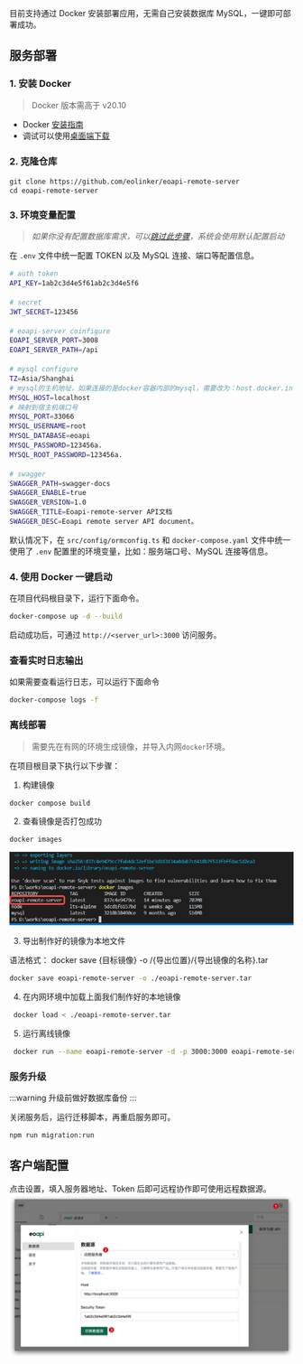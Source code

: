 
目前支持通过 Docker 安装部署应用，无需自己安装数据库 MySQL，一键即可部署成功。
## 服务部署
### 1. 安装 Docker

> Docker 版本需高于 v20.10

- Docker [安装指南](https://www.runoob.com/docker/macos-docker-install.html)
- 调试可以使用[桌面端下载](https://www.docker.com/products/docker-desktop/)

### 2. 克隆仓库

```
git clone https://github.com/eolinker/eoapi-remote-server
cd eoapi-remote-server
```

### 3. 环境变量配置

> _如果你没有配置数据库需求，可以[跳过此步骤](#_3-使用-docker-一键启动)，系统会使用默认配置启动_

在 `.env` 文件中统一配置 TOKEN 以及 MySQL 连接、端口等配置信息。

```bash
# auth token
API_KEY=1ab2c3d4e5f61ab2c3d4e5f6

# secret
JWT_SECRET=123456

# eoapi-server coinfigure
EOAPI_SERVER_PORT=3008
EOAPI_SERVER_PATH=/api

# mysql configure
TZ=Asia/Shanghai
# mysql的主机地址，如果连接的是docker容器内部的mysql，需要改为：host.docker.internal
MYSQL_HOST=localhost
# 映射到宿主机端口号
MYSQL_PORT=33066
MYSQL_USERNAME=root
MYSQL_DATABASE=eoapi
MYSQL_PASSWORD=123456a.
MYSQL_ROOT_PASSWORD=123456a.

# swagger
SWAGGER_PATH=swagger-docs
SWAGGER_ENABLE=true
SWAGGER_VERSION=1.0
SWAGGER_TITLE=Eoapi-remote-server API文档
SWAGGER_DESC=Eoapi remote server API document。
```

默认情况下，在 `src/config/ormconfig.ts` 和 `docker-compose.yaml` 文件中统一使用了 `.env` 配置里的环境变量，比如：服务端口号、MySQL 连接等信息。

### 4. 使用 Docker 一键启动

在项目代码根目录下，运行下面命令。

```bash
docker-compose up -d --build
```
启动成功后，可通过 `http://<server_url>:3000` 访问服务。

### 查看实时日志输出

如果需要查看运行日志，可以运行下面命令

```bash
docker-compose logs -f
```

### 离线部署

> 需要先在有网的环境生成镜像，并导入内网`docker`环境。

在项目根目录下执行以下步骤：
1. 构建镜像

```bash
docker compose build  
```

2. 查看镜像是否打包成功

```bash
docker images  
```

![](../assets/images/2022-09-29-10-14-49.png)


3. 导出制作好的镜像为本地文件  

语法格式： docker save {目标镜像} -o /{导出位置}/{导出镜像的名称}.tar

```bash
docker save eoapi-remote-server -o ./eoapi-remote-server.tar
```

4. 在内网环境中加载上面我们制作好的本地镜像

```bash
 docker load < ./eoapi-remote-server.tar 
``` 

5. 运行离线镜像

```bash
 docker run --name eoapi-remote-server -d -p 3000:3000 eoapi-remote-server
```

### 服务升级

:::warning
升级前做好数据库备份
:::

关闭服务后，运行迁移脚本，再重启服务即可。

```
npm run migration:run
```

## 客户端配置

点击设置，填入服务器地址、Token 后即可远程协作即可使用远程数据源。
![](../assets/images/2022-09-14-16-48-50.png)
